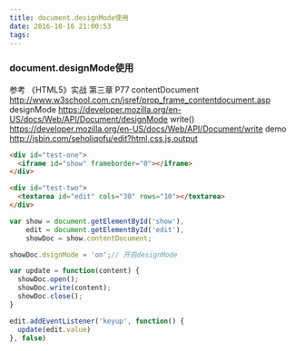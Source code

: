```yaml
---
title: document.designMode使用
date: 2016-10-16 21:00:53
tags:
---
```

### document.designMode使用
参考
《HTML5》实战 第三章 P77
contentDocument http://www.w3school.com.cn/jsref/prop_frame_contentdocument.asp
designMode https://developer.mozilla.org/en-US/docs/Web/API/Document/designMode
write() https://developer.mozilla.org/en-US/docs/Web/API/Document/write
demo http://jsbin.com/seholiqofu/edit?html,css,js,output

```html
<div id="test-one">
  <iframe id="show" frameborder="0"></iframe>
</div>

<div id="test-two">
  <textarea id="edit" cols="30" rows="10"></textarea>
</div>
```

```javascript
var show = document.getElementById('show'),
    edit = document.getElementById('edit'),
    showDoc = show.contentDocument;

showDoc.dsignMode = 'on';// 开启designMode

var update = function(content) {
  showDoc.open();
  showDoc.write(content);
  showDoc.close();
}

edit.addEventListener('keyup', function() {
  update(edit.value)
}, false)
```

